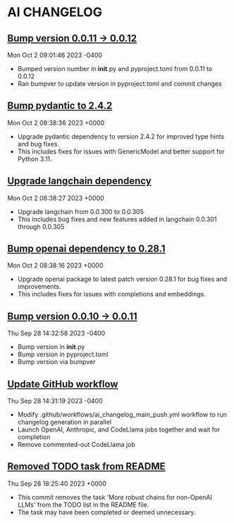 # AI CHANGELOG
## [Bump version 0.0.11 -> 0.0.12](https://github.com/joshuasundance-swca/ai_changelog/commit/57c1da05f42208a57a1326bac6eaa42067c4cc5d)
Mon Oct 2 09:01:46 2023 -0400
- Bumped version number in __init__.py and pyproject.toml from 0.0.11 to 0.0.12
- Ran bumpver to update version in pyproject.toml and commit changes
## [Bump pydantic to 2.4.2](https://github.com/joshuasundance-swca/ai_changelog/commit/0fb3a28fe832c7194073270dca51597c9894e689)
Mon Oct 2 08:38:36 2023 +0000
- Upgrade pydantic dependency to version 2.4.2 for improved type hints and bug fixes.
- This includes fixes for issues with GenericModel and better support for Python 3.11.
## [Upgrade langchain dependency](https://github.com/joshuasundance-swca/ai_changelog/commit/cd7606d9f794816c90a5e582be8e56a574491e40)
Mon Oct 2 08:38:27 2023 +0000
- Upgrade langchain from 0.0.300 to 0.0.305
- This includes bug fixes and new features added in langchain 0.0.301 through 0.0.305
## [Bump openai dependency to 0.28.1](https://github.com/joshuasundance-swca/ai_changelog/commit/8e28e72c875302ba17e62b8b34da7b214970ad89)
Mon Oct 2 08:38:16 2023 +0000
- Upgrade openai package to latest patch version 0.28.1 for bug fixes and improvements.
- This includes fixes for issues with completions and embeddings.
## [Bump version 0.0.10 -> 0.0.11](https://github.com/joshuasundance-swca/ai_changelog/commit/1a15c0ebe991cbc32d5a01ab0e9ee949a2d201bf)
Thu Sep 28 14:32:58 2023 -0400
- Bump version in __init__.py
- Bump version in pyproject.toml
- Bump version via bumpver
## [Update GitHub workflow](https://github.com/joshuasundance-swca/ai_changelog/commit/2478280647ca2d5e865254b76ed0df71bf585b8d)
Thu Sep 28 14:31:19 2023 -0400
- Modify .github/workflows/ai_changelog_main_push.yml workflow to run changelog generation in parallel
- Launch OpenAI, Anthropic, and CodeLlama jobs together and wait for completion
- Remove commented-out CodeLlama job
## [Removed TODO task from README](https://github.com/joshuasundance-swca/ai_changelog/commit/a72e1649321d42f27645b6a42d50a6aebe289e97)
Thu Sep 28 18:25:40 2023 +0000
- This commit removes the task 'More robust chains for non-OpenAI LLMs' from the TODO list in the README file.
- The task may have been completed or deemed unnecessary.